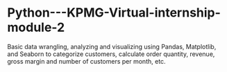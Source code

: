 # Python---KPMG-Virtual-internship-module-2
Basic data wrangling, analyzing and visualizing using Pandas, Matplotlib, and Seaborn to categorize customers, calculate order quantity, revenue, gross margin and number of customers per month, etc.
